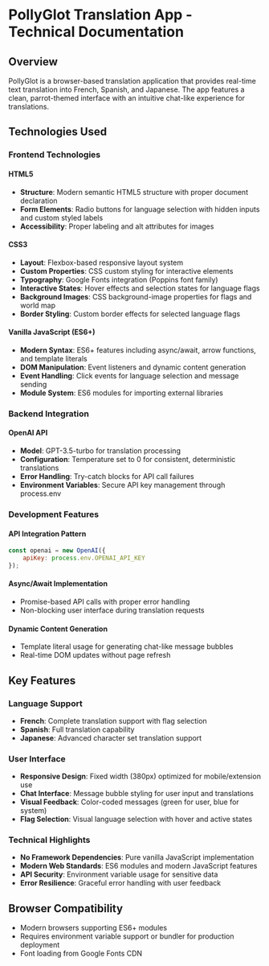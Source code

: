 # PollyGlot Translation App - Technical Documentation

## Overview

PollyGlot is a browser-based translation application that provides real-time text translation into French, Spanish, and Japanese. The app features a clean, parrot-themed interface with an intuitive chat-like experience for translations.

## Technologies Used

### Frontend Technologies

#### HTML5
- **Structure**: Modern semantic HTML5 structure with proper document declaration
- **Form Elements**: Radio buttons for language selection with hidden inputs and custom styled labels
- **Accessibility**: Proper labeling and alt attributes for images

#### CSS3
- **Layout**: Flexbox-based responsive layout system
- **Custom Properties**: CSS custom styling for interactive elements
- **Typography**: Google Fonts integration (Poppins font family)
- **Interactive States**: Hover effects and selection states for language flags
- **Background Images**: CSS background-image properties for flags and world map
- **Border Styling**: Custom border effects for selected language flags

#### Vanilla JavaScript (ES6+)
- **Modern Syntax**: ES6+ features including async/await, arrow functions, and template literals
- **DOM Manipulation**: Event listeners and dynamic content generation
- **Event Handling**: Click events for language selection and message sending
- **Module System**: ES6 modules for importing external libraries

### Backend Integration

#### OpenAI API
- **Model**: GPT-3.5-turbo for translation processing
- **Configuration**: Temperature set to 0 for consistent, deterministic translations
- **Error Handling**: Try-catch blocks for API call failures
- **Environment Variables**: Secure API key management through process.env

### Development Features

#### API Integration Pattern
```javascript
const openai = new OpenAI({
    apiKey: process.env.OPENAI_API_KEY
});
```

#### Async/Await Implementation
- Promise-based API calls with proper error handling
- Non-blocking user interface during translation requests

#### Dynamic Content Generation
- Template literal usage for generating chat-like message bubbles
- Real-time DOM updates without page refresh


## Key Features

### Language Support
- **French**: Complete translation support with flag selection
- **Spanish**: Full translation capability
- **Japanese**: Advanced character set translation support

### User Interface
- **Responsive Design**: Fixed width (380px) optimized for mobile/extension use
- **Chat Interface**: Message bubble styling for user input and translations
- **Visual Feedback**: Color-coded messages (green for user, blue for system)
- **Flag Selection**: Visual language selection with hover and active states

### Technical Highlights
- **No Framework Dependencies**: Pure vanilla JavaScript implementation
- **Modern Web Standards**: ES6 modules and modern JavaScript features
- **API Security**: Environment variable usage for sensitive data
- **Error Resilience**: Graceful error handling with user feedback

## Browser Compatibility
- Modern browsers supporting ES6+ modules
- Requires environment variable support or bundler for production deployment
- Font loading from Google Fonts CDN
